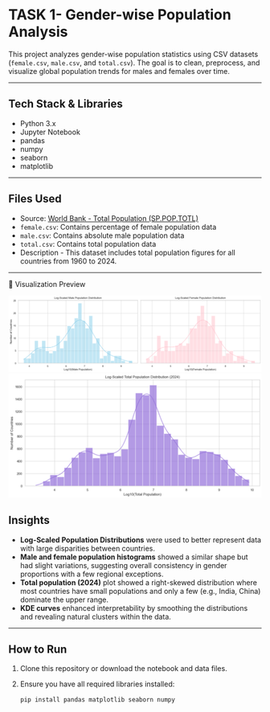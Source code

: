 # TASK 1- Gender-wise Population Analysis

This project analyzes gender-wise population statistics using CSV datasets (`female.csv`, `male.csv`, and `total.csv`). The goal is to clean, preprocess, and visualize global population trends for males and females over time.

---

## Tech Stack & Libraries

- Python 3.x
- Jupyter Notebook
- pandas
- numpy
- seaborn
- matplotlib

---

## Files Used

-  Source: [World Bank - Total Population (SP.POP.TOTL)](https://data.worldbank.org/indicator/SP.POP.TOTL)
- `female.csv`: Contains percentage of female population data
- `male.csv`: Contains absolute male population data
- `total.csv`: Contains total population data
- Description - This dataset includes total population figures for all countries from 1960 to 2024.
---

📸 Visualization Preview

![Gender-wise Log-Scaled Population Distributions](gender_population_distribution.png)
![Total Log-Scaled Population Distributions](Total_population_distribution.png)

## Insights

-  **Log-Scaled Population Distributions** were used to better represent data with large disparities between countries.
-  **Male and female population histograms** showed a similar shape but had slight variations, suggesting overall consistency in gender proportions with a few regional exceptions.
-  **Total population (2024)** plot showed a right-skewed distribution where most countries have small populations and only a few (e.g., India, China) dominate the upper range.
-  **KDE curves** enhanced interpretability by smoothing the distributions and revealing natural clusters within the data.

---

##  How to Run

1. Clone this repository or download the notebook and data files.
2. Ensure you have all required libraries installed:

   ```bash
   pip install pandas matplotlib seaborn numpy
